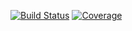 [![Build Status](https://github.com/biaslab/UnboundedBNN/actions/workflows/CI.yml/badge.svg?branch=main)](https://github.com/biaslab/UnboundedBNN/actions/workflows/CI.yml?query=branch%3Amain)
[![Coverage](https://img.shields.io/endpoint?url=https%3A%2F%2Fgist.githubusercontent.com%2Fbartvanerp%2Fd12677a8265d5cff93a9737ecd36c305%2Fraw%2FUnboundedBNN__main.json)](https://github.com/biaslab/UnboundedBNN/actions/workflows/CI.yml?query=branch%3Amain)